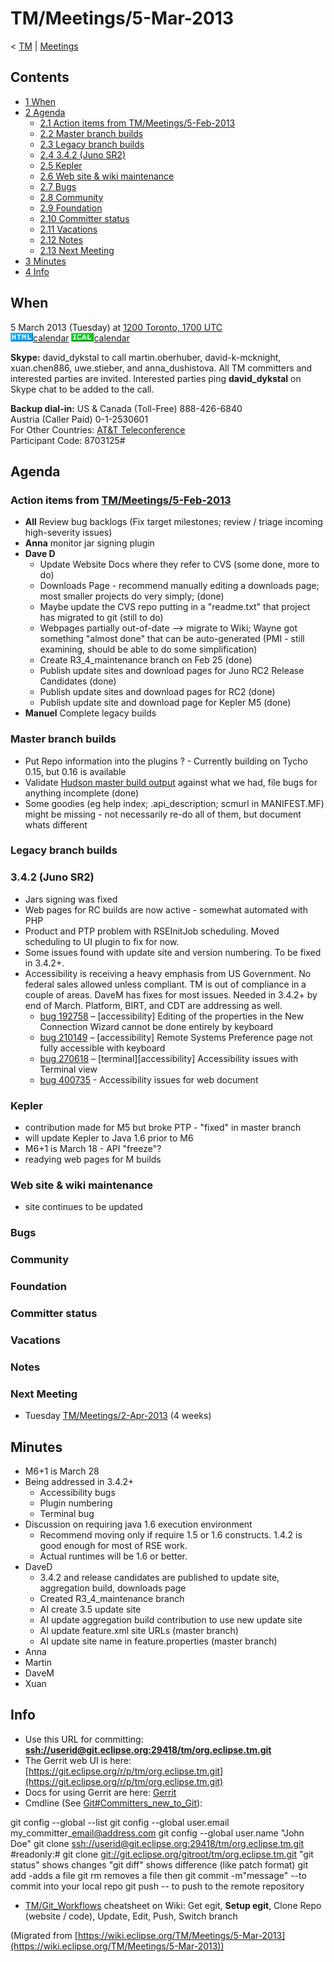 

TM/Meetings/5-Mar-2013
======================

< [TM](./TM "TM")‎ | [Meetings](./TM/Meetings "TM/Meetings")

Contents
--------

*   [1 When](#When)
*   [2 Agenda](#Agenda)
    *   [2.1 Action items from TM/Meetings/5-Feb-2013](#Action-items-from-TM.2FMeetings.2F5-Feb-2013)
    *   [2.2 Master branch builds](#Master-branch-builds)
    *   [2.3 Legacy branch builds](#Legacy-branch-builds)
    *   [2.4 3.4.2 (Juno SR2)](#3.4.2-.28Juno-SR2.29)
    *   [2.5 Kepler](#Kepler)
    *   [2.6 Web site & wiki maintenance](#Web-site-.26-wiki-maintenance)
    *   [2.7 Bugs](#Bugs)
    *   [2.8 Community](#Community)
    *   [2.9 Foundation](#Foundation)
    *   [2.10 Committer status](#Committer-status)
    *   [2.11 Vacations](#Vacations)
    *   [2.12 Notes](#Notes)
    *   [2.13 Next Meeting](#Next-Meeting)
*   [3 Minutes](#Minutes)
*   [4 Info](#Info)

When
----

5 March 2013 (Tuesday) at [1200 Toronto, 1700 UTC](http://www.timeanddate.com/worldclock/fixedtime.html?msg=Eclipse+TM+March+Committer+Call&iso=20130305T12&p1=250&ah=1)  
![Html.gif](./images/Html.gif)[calendar](http://www.google.com/calendar/embed?src=vn70im36r00qeusu8nme50cils@group.calendar.google.com&ctz=Canada/Toronto) ![Ical.gif](./images/Ical.gif)[calendar](http://www.google.com/calendar/ical/vn70im36r00qeusu8nme50cils@group.calendar.google.com/public/basic.ics)

**Skype:** david\_dykstal to call martin.oberhuber, david-k-mcknight, xuan.chen886, uwe.stieber, and anna\_dushistova. All TM committers and interested parties are invited. Interested parties ping **david_dykstal** on Skype chat to be added to the call.

**Backup dial-in:** US & Canada (Toll-Free) 888-426-6840  
Austria (Caller Paid) 0-1-2530601  
For Other Countries: [AT&T Teleconference](https://www.teleconference.att.com/servlet/glbAccess?process=1&accessCode=8703125&accessNumber=2158616239)  
Participant Code: 8703125#

Agenda
------

### Action items from [TM/Meetings/5-Feb-2013](./TM/Meetings/5-Feb-2013 "TM/Meetings/5-Feb-2013")

*   **All** Review bug backlogs (Fix target milestones; review / triage incoming high-severity issues)
*   **Anna** monitor jar signing plugin
*   **Dave D**
    *   Update Website Docs where they refer to CVS (some done, more to do)
    *   Downloads Page - recommend manually editing a downloads page; most smaller projects do very simply; (done)
    *   Maybe update the CVS repo putting in a "readme.txt" that project has migrated to git (still to do)
    *   Webpages partially out-of-date --> migrate to Wiki; Wayne got something "almost done" that can be auto-generated (PMI - still examining, should be able to do some simplification)
    *   Create R3\_4\_maintenance branch on Feb 25 (done)
    *   Publish update sites and download pages for Juno RC2 Release Candidates (done)
    *   Publish update sites and download pages for RC2 (done)
    *   Publish update site and download page for Kepler M5 (done)
*   **Manuel** Complete legacy builds

### Master branch builds

*   Put Repo information into the plugins ? - Currently building on Tycho 0.15, but 0.16 is available
*   Validate [Hudson master build output](https://hudson.eclipse.org/hudson/job/tm-master-nightly/) against what we had, file bugs for anything incomplete (done)
*   Some goodies (eg help index; .api_description; scmurl in MANIFEST.MF) might be missing - not necessarily re-do all of them, but document whats different

### Legacy branch builds

### 3.4.2 (Juno SR2)

*   Jars signing was fixed
*   Web pages for RC builds are now active - somewhat automated with PHP
*   Product and PTP problem with RSEInitJob scheduling. Moved scheduling to UI plugin to fix for now.
*   Some issues found with update site and version numbering. To be fixed in 3.4.2+.
*   Accessibility is receiving a heavy emphasis from US Government. No federal sales allowed unless compliant. TM is out of compliance in a couple of areas. DaveM has fixes for most issues. Needed in 3.4.2+ by end of March. Platform, BIRT, and CDT are addressing as well.
    *   [bug 192758](https://bugs.eclipse.org/bugs/show_bug.cgi?id=192758) – \[accessibility\] Editing of the properties in the New Connection Wizard cannot be done entirely by keyboard
    *   [bug 210149](https://bugs.eclipse.org/bugs/show_bug.cgi?id=210149) – \[accessibility\] Remote Systems Preference page not fully accessible with keyboard
    *   [bug 270618](https://bugs.eclipse.org/bugs/show_bug.cgi?id=270618) – \[terminal\]\[accessibility\] Accessibility issues with Terminal view
    *   [bug 400735](https://bugs.eclipse.org/bugs/show_bug.cgi?id=400735) \- Accessibility issues for web document

### Kepler

*   contribution made for M5 but broke PTP - "fixed" in master branch
*   will update Kepler to Java 1.6 prior to M6
*   M6+1 is March 18 - API "freeze"?
*   readying web pages for M builds

### Web site & wiki maintenance

*   site continues to be updated

### Bugs

### Community

### Foundation

### Committer status

### Vacations

### Notes

### Next Meeting

*   Tuesday [TM/Meetings/2-Apr-2013](./TM/Meetings/2-Apr-2013 "TM/Meetings/2-Apr-2013") (4 weeks)

Minutes
-------

*   M6+1 is March 28
*   Being addressed in 3.4.2+
    *   Accessibility bugs
    *   Plugin numbering
    *   Terminal bug
*   Discussion on requiring java 1.6 execution environment
    *   Recommend moving only if require 1.5 or 1.6 constructs. 1.4.2 is good enough for most of RSE work.
    *   Actual runtimes will be 1.6 or better.
*   DaveD
    *   3.4.2 and release candidates are published to update site, aggregation build, downloads page
    *   Created R3\_4\_maintenance branch
    *   AI create 3.5 update site
    *   AI update aggregation build contribution to use new update site
    *   AI update feature.xml site URLs (master branch)
    *   AI update site name in feature.properties (master branch)
*   Anna
*   Martin
*   DaveM
*   Xuan

Info
----

*   Use this URL for committing: **[ssh://userid@git.eclipse.org:29418/tm/org.eclipse.tm.git](ssh://userid@git.eclipse.org:29418/tm/org.eclipse.tm.git)**
*   The Gerrit web UI is here: [https://git.eclipse.org/r/p/tm/org.eclipse.tm.git](https://git.eclipse.org/r/p/tm/org.eclipse.tm.git)
*   Docs for using Gerrit are here: [Gerrit](./Gerrit "Gerrit")
*   Cmdline (See [Git#Committers\_new\_to_Git](./Git#Committers_new_to_Git "Git")):

  git config --global --list
  git config --global user.email my\_committer\_email@address.com
  git config --global user.name "John Doe"
  git clone [ssh://userid@git.eclipse.org:29418/tm/org.eclipse.tm.git](ssh://userid@git.eclipse.org:29418/tm/org.eclipse.tm.git)
  #readonly:# git clone [git://git.eclipse.org/gitroot/tm/org.eclipse.tm.git](git://git.eclipse.org/gitroot/tm/org.eclipse.tm.git)
  <make changes>
  "git status" shows changes
  "git diff" shows difference (like patch format)
  git add <filename> -adds a file
  git rm <filename> removes a file
  then git commit -m"message" --to commit into your local repo
  git push -- to push to the remote repository

*   [TM/Git_Workflows](./TM/Git_Workflows "TM/Git Workflows") cheatsheet on Wiki: Get egit, **Setup egit**, Clone Repo (website / code), Update, Edit, Push, Switch branch


(Migrated from [https://wiki.eclipse.org/TM/Meetings/5-Mar-2013](https://wiki.eclipse.org/TM/Meetings/5-Mar-2013))